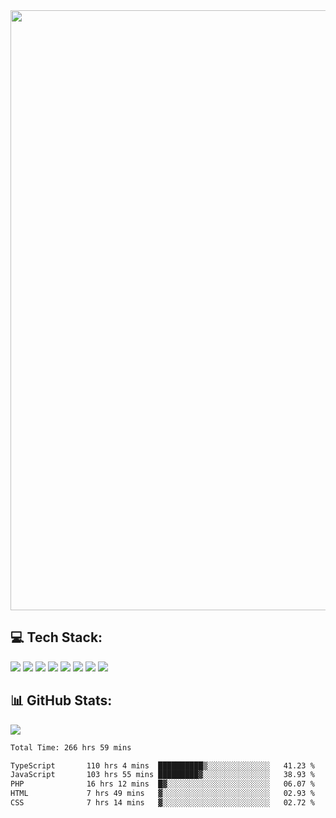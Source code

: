 <img style='width: 100vw' src='./hcampos_gradient.png'>

## 💻 Tech Stack:

![](https://img.shields.io/badge/next%20js-000000?style=for-the-badge&logo=nextdotjs&logoColor=white) ![](https://img.shields.io/badge/Tailwind_CSS-38B2AC?style=for-the-badge&logo=tailwind-css&logoColor=white) ![](https://img.shields.io/badge/React_Query-FF4154?style=for-the-badge&logo=React_Query&logoColor=white) ![](https://img.shields.io/badge/React-20232A?style=for-the-badge&logo=react&logoColor=61DAFB) ![](https://img.shields.io/badge/TypeScript-007ACC?style=for-the-badge&logo=typescript&logoColor=white) ![](https://img.shields.io/badge/JavaScript-323330?style=for-the-badge&logo=javascript&logoColor=F7DF1E) ![](https://img.shields.io/badge/Prisma-3982CE?style=for-the-badge&logo=Prisma&logoColor=white) ![](https://img.shields.io/badge/Supabase-181818?style=for-the-badge&logo=supabase&logoColor=white)

## 📊 GitHub Stats:

![](https://github-readme-stats.vercel.app/api?username=Sakoutecher&show_icons=true&count_private=true&&bg_color=70,11998e,38ef7d&title_color=fff&text_color=fff&icon_color=fff&hide_border=true)<br/>

<!--START_SECTION:waka-->

```txt
Total Time: 266 hrs 59 mins

TypeScript       110 hrs 4 mins  ██████████▒░░░░░░░░░░░░░░   41.23 %
JavaScript       103 hrs 55 mins █████████▓░░░░░░░░░░░░░░░   38.93 %
PHP              16 hrs 12 mins  █▓░░░░░░░░░░░░░░░░░░░░░░░   06.07 %
HTML             7 hrs 49 mins   ▓░░░░░░░░░░░░░░░░░░░░░░░░   02.93 %
CSS              7 hrs 14 mins   ▓░░░░░░░░░░░░░░░░░░░░░░░░   02.72 %
```

<!--END_SECTION:waka-->
